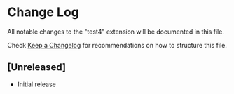 # Change Log

All notable changes to the "test4" extension will be documented in this file.

Check [Keep a Changelog](http://keepachangelog.com/) for recommendations on how to structure this file.

## [Unreleased]

- Initial release